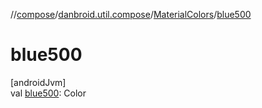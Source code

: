 //[compose](../../../index.md)/[danbroid.util.compose](../index.md)/[MaterialColors](index.md)/[blue500](blue500.md)

# blue500

[androidJvm]\
val [blue500](blue500.md): Color

